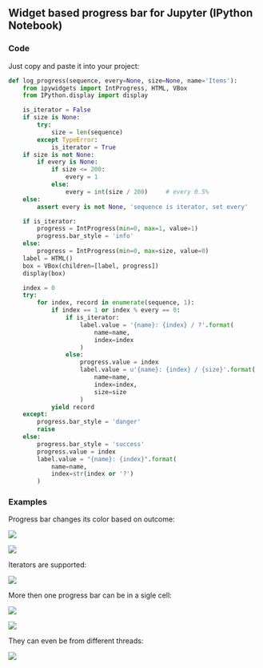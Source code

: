 ## Widget based progress bar for Jupyter (IPython Notebook)

### Code
Just copy and paste it into your project:
```python
def log_progress(sequence, every=None, size=None, name='Items'):
    from ipywidgets import IntProgress, HTML, VBox
    from IPython.display import display

    is_iterator = False
    if size is None:
        try:
            size = len(sequence)
        except TypeError:
            is_iterator = True
    if size is not None:
        if every is None:
            if size <= 200:
                every = 1
            else:
                every = int(size / 200)     # every 0.5%
    else:
        assert every is not None, 'sequence is iterator, set every'

    if is_iterator:
        progress = IntProgress(min=0, max=1, value=1)
        progress.bar_style = 'info'
    else:
        progress = IntProgress(min=0, max=size, value=0)
    label = HTML()
    box = VBox(children=[label, progress])
    display(box)

    index = 0
    try:
        for index, record in enumerate(sequence, 1):
            if index == 1 or index % every == 0:
                if is_iterator:
                    label.value = '{name}: {index} / ?'.format(
                        name=name,
                        index=index
                    )
                else:
                    progress.value = index
                    label.value = u'{name}: {index} / {size}'.format(
                        name=name,
                        index=index,
                        size=size
                    )
            yield record
    except:
        progress.bar_style = 'danger'
        raise
    else:
        progress.bar_style = 'success'
        progress.value = index
        label.value = "{name}: {index}".format(
            name=name,
            index=str(index or '?')
        )
```

### Examples
Progress bar changes its color based on outcome:

![](https://habrastorage.org/files/d7a/1f5/9f6/d7a1f59f61634d63a42b274ba186d1ba.gif)

![](https://habrastorage.org/files/1bc/544/e8a/1bc544e8a50b419382d0fc090e087cce.gif)

Iterators are supported:

![](https://habrastorage.org/files/712/255/d77/712255d77fd5473b8113e7bfc1bd852f.gif)

More then one progress bar can be in a sigle cell:

![](https://habrastorage.org/files/1b4/48f/9a5/1b448f9a5b74456091eb5b16799c7c3e.gif)

![](https://habrastorage.org/files/95d/c00/1df/95dc001dffb24852999a73ae8129a209.gif)

They can even be from different threads:

![](https://habrastorage.org/files/e64/69a/fe5/e6469afe59ed485c84565a672d24cd50.gif)

